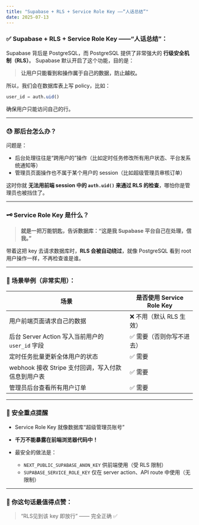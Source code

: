 ```yaml
---
title: "Supabase + RLS + Service Role Key ——“人话总结”"
date: 2025-07-13
---
```


### ✅ Supabase + RLS + Service Role Key ——“人话总结”：

Supabase 背后是 PostgreSQL，而 PostgreSQL 提供了非常强大的 **行级安全机制（RLS）**。
Supabase 默认开启了这个功能，目的是：

> **让用户只能看到和操作属于自己的数据，防止越权。**

所以，我们会在数据库表上写 policy，比如：

```sql
user_id = auth.uid()
```

确保用户只能访问自己的行。

---

### 😓 那后台怎么办？

问题是：

* 后台处理往往是“跨用户的”操作（比如定时任务修改所有用户状态、平台发系统通知等）
* 管理员页面操作也不属于某个用户的 session（比如超级管理员审核订单）

这时你就 **无法用前端 session 中的 `auth.uid()` 来通过 RLS 的检查**，哪怕你是管理员也被挡住了。

---

### 🗝️ Service Role Key 是什么？

> **就是一把万能钥匙，告诉数据库：“这是我 Supabase 平台自己在处理，信我。”**

带着这把 key 去请求数据库时，**RLS 会被自动绕过**，就像 PostgreSQL 看到 root 用户操作一样，不再检查谁是谁。

---

### 🎯 场景举例（非常实用）：

| 场景                                    | 是否使用 Service Role Key |
| ------------------------------------- | --------------------- |
| 用户前端页面请求自己的数据                         | ❌ 不用（默认 RLS 生效）       |
| 后台 Server Action 写入当前用户的 `user_id` 字段 | ✅ 需要（否则你写不进去）         |
| 定时任务批量更新全体用户的状态                       | ✅ 需要                  |
| webhook 接收 Stripe 支付回调，写入付款信息到用户表     | ✅ 需要                  |
| 管理员后台查看所有用户订单                         | ✅ 需要                  |

---

### 🚨 安全重点提醒

* Service Role Key 就像数据库“超级管理员账号”
* **千万不能暴露在前端浏览器代码中！**
* 最安全的做法是：

  * `NEXT_PUBLIC_SUPABASE_ANON_KEY` 供前端使用（受 RLS 限制）
  * `SUPABASE_SERVICE_ROLE_KEY` 仅在 server action、API route 中使用（无限制）

---

### 🧠 你这句话最值得点赞：

> “RLS见到该 key 即放行” —— 完全正确 ✅

